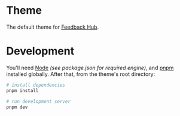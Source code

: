 # Theme

The default theme for [Feedback Hub](https://github.com/thakurganeshsinghfw/logchimp).

# Development

You'll need [Node](https://nodejs.org/) _(see package.json for required engine)_, and [pnpm](https://pnpm.io/) installed globally. After that, from the theme's root directory:

```bash
# install dependencies
pnpm install

# run development server
pnpm dev
```
